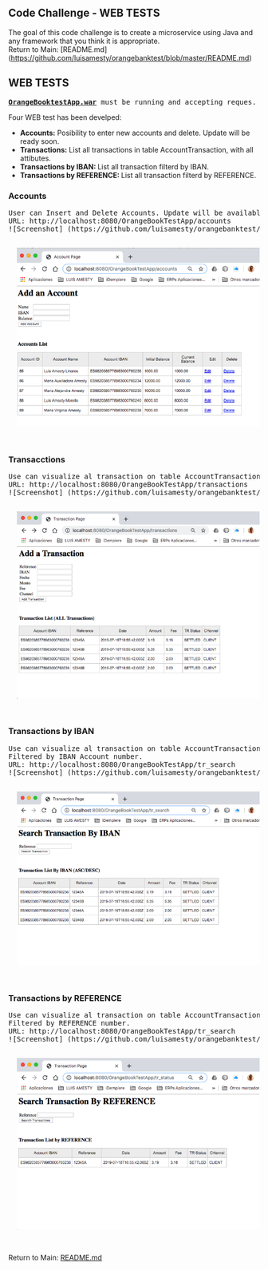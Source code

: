 ## Code Challenge - WEB TESTS
The goal of this code challenge is to create a microservice using Java and any framework that you think it is
appropriate.</br>
Return to Main: [README.md] (https://github.com/luisamesty/orangebanktest/blob/master/README.md)
## WEB TESTS
<pre>
<b><u>OrangeBooktestApp.war</u></b> must be running and accepting reques.
</pre>
Four WEB test has been develped:
- <b>Accounts:</b>
Posibility to enter new accounts and delete. Update will be ready soon.
- <b>Transactions:</b>
List all transactions in table AccountTransaction, with all attibutes.
- <b>Transactions by IBAN: </b>
List all transaction filterd by IBAN.
- <b>Transactions by REFERENCE: </b>
List all transaction filterd by REFERENCE.
### Accounts
<pre>
User can Insert and Delete Accounts. Update will be available soon.
URL: http://localhost:8080/OrangeBookTestApp/accounts
![Screenshot] (https://github.com/luisamesty/orangebanktest/blob/master/OrangeBookWiki/images/accounts.png) accounts.png
<p align="center">
  <img src="https://github.com/luisamesty/orangebanktest/blob/master/OrangeBookWiki/images/accounts.png" width="550" title="hover text">
</p>
</pre>
### Transacctions
<pre>
Use can visualize al transaction on table AccountTransaction.
URL: http://localhost:8080/OrangeBookTestApp/transactions
![Screenshot] (https://github.com/luisamesty/orangebanktest/blob/master/OrangeBookWiki/images/transactions.png) transactions.png
<p align="center">
  <img src="https://github.com/luisamesty/orangebanktest/blob/master/OrangeBookWiki/images/transactions.png" width="550" title="hover text">
</p>
</pre>
### Transactions by IBAN
<pre>
Use can visualize al transaction on table AccountTransaction.
Filtered by IBAN Account number.
URL: http://localhost:8080/OrangeBookTestApp/tr_search
![Screenshot] (https://github.com/luisamesty/orangebanktest/blob/master/OrangeBookWiki/images/transactions_by_IBAN.png) transactions_by_IBAN.png
<p align="center">
  <img src="https://github.com/luisamesty/orangebanktest/blob/master/OrangeBookWiki/images/transactions_by_IBAN.png" width="550" title="hover text">
</p>
</pre>
### Transactions by REFERENCE
<pre>
Use can visualize al transaction on table AccountTransaction.
Filtered by REFERENCE number.
URL: http://localhost:8080/OrangeBookTestApp/tr_search
![Screenshot] (https://github.com/luisamesty/orangebanktest/blob/master/OrangeBookWiki/images/transactions_by_REF.png) transactions_by_REF.png
<p align="center">
  <img src="https://github.com/luisamesty/orangebanktest/blob/master/OrangeBookWiki/images/transactions_by_REF.png" width="550" title="hover text">
</p>
</pre>
Return to Main: [README.md](https://github.com/luisamesty/orangebanktest/blob/master/README.md)